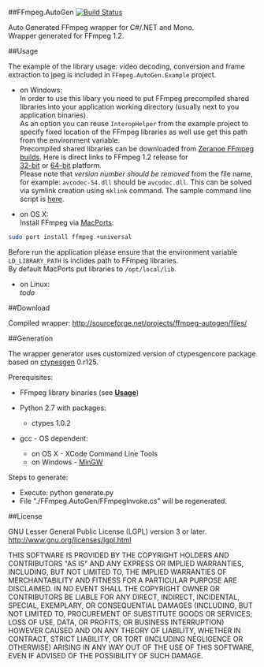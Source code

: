 ##FFmpeg.AutoGen [![Build Status](https://travis-ci.org/Ruslan-B/FFmpeg.AutoGen.png)](https://travis-ci.org/Ruslan-B/FFmpeg.AutoGen)

Auto Generated FFmpeg wrapper for C#/.NET and Mono.  
Wrapper generated for FFmpeg 1.2.  

##Usage

The example of the library usage: video decoding, conversion and frame extraction to jpeg is included in ```FFmpeg.AutoGen.Example``` project.  

- on Windows:  
In order to use this libary you need to put FFmpeg precompiled shared libraries into your application working directory (usually next to you application binaries).  
As an option you can reuse ```InteropHelper``` from the example project to specify fixed location of the FFmpeg libraries as well use get this path from the environment variable.  
Precompiled shared libraries can be downloaded from [Zeranoe FFmpeg builds](http://ffmpeg.zeranoe.com/builds/).
Here is direct links to FFmpeg 1.2 release for   
[32-bit](http://ffmpeg.zeranoe.com/builds/win32/shared/ffmpeg-1.2-win32-shared.7z) or
[64-bit](http://ffmpeg.zeranoe.com/builds/win64/shared/ffmpeg-1.2-win64-shared.7z) platform.  
Please note that _version number should be removed_ from the file name, for example: ```avcodec-54.dll``` should be ```avcodec.dll```. 
This can be solved via symlink creation using ```mklink``` command. The sample command line script is [here](FFmpeg/tools/create-symlinks.cmd).

- on OS X:  
Install FFmpeg via [MacPorts](http://www.macports.org):
```bash
sudo port install ffmpeg +universal
```
Before run the application please ensure that the environment variable ```LD_LIBRARY_PATH``` is inclides path to FFmpeg libraries.  
By default MacPorts put libraries to ```/opt/local/lib```.

- on Linux:  
*todo*

##Download

Compiled wrapper:
http://sourceforge.net/projects/ffmpeg-autogen/files/

##Generation

The wrapper generator uses customized version of ctypesgencore package based on [ctypesgen](http://code.google.com/p/ctypesgen/) 0.r125.

Prerequisites:
 - FFmpeg library binaries (see **[Usage](#usage)**)
 - Python 2.7 with packages:
    - ctypes 1.0.2

 - gcc - OS dependent:
    - on OS X - XCode Command Line Tools
    - on Windows - [MinGW](http://www.mingw.org)

Steps to generate:
- Execute: python generate.py
- File "./FFmpeg.AutoGen/FFmpegInvoke.cs" will be regenerated.

##License

GNU Lesser General Public License (LGPL) version 3 or later.  
http://www.gnu.org/licenses/lgpl.html

THIS SOFTWARE IS PROVIDED BY THE COPYRIGHT HOLDERS AND CONTRIBUTORS
"AS IS" AND ANY EXPRESS OR IMPLIED WARRANTIES, INCLUDING, BUT NOT
LIMITED TO, THE IMPLIED WARRANTIES OF MERCHANTABILITY AND FITNESS FOR
A PARTICULAR PURPOSE ARE DISCLAIMED. IN NO EVENT SHALL THE COPYRIGHT
OWNER OR CONTRIBUTORS BE LIABLE FOR ANY DIRECT, INDIRECT, INCIDENTAL,
SPECIAL, EXEMPLARY, OR CONSEQUENTIAL DAMAGES (INCLUDING, BUT NOT
LIMITED TO, PROCUREMENT OF SUBSTITUTE GOODS OR SERVICES; LOSS OF USE,
DATA, OR PROFITS; OR BUSINESS INTERRUPTION) HOWEVER CAUSED AND ON ANY
THEORY OF LIABILITY, WHETHER IN CONTRACT, STRICT LIABILITY, OR TORT
(INCLUDING NEGLIGENCE OR OTHERWISE) ARISING IN ANY WAY OUT OF THE USE
OF THIS SOFTWARE, EVEN IF ADVISED OF THE POSSIBILITY OF SUCH DAMAGE.